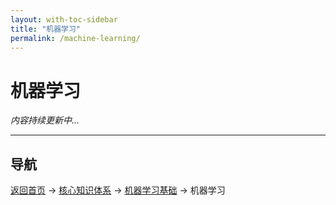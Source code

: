 ```yaml
---
layout: with-toc-sidebar
title: "机器学习"
permalink: /machine-learning/
---
```

# 机器学习

*内容持续更新中...*

---

## 导航
[返回首页](/) → [核心知识体系](/core-knowledge-system/) → [机器学习基础](/ai-technology/) → 机器学习
